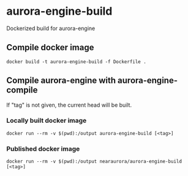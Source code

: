 # aurora-engine-build
Dockerized build for aurora-engine

## Compile docker image

`docker build -t aurora-engine-build -f Dockerfile .`

## Compile aurora-engine with aurora-engine-compile

If "tag" is not given, the current head will be built.

### Locally built docker image

`docker run --rm -v $(pwd):/output aurora-engine-build [<tag>]`

### Published docker image

`docker run --rm -v $(pwd):/output nearaurora/aurora-engine-build [<tag>]`
